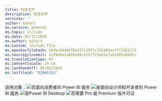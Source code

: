 ```yaml
---
title: 包含文件
description: 包含文件
services: ''
author: mihart
ms.service: powerbi
ms.topic: include
ms.date: 02/11/2020
ms.author: mihart
ms.custom: include file
ms.openlocfilehash: 8ddbcb940d78a15f129f3c322485ae7ff316127d
ms.sourcegitcommit: a199dda2ab50184ce25f7c9a01e7ada382a88d2c
ms.translationtype: HT
ms.contentlocale: zh-CN
ms.lasthandoff: 05/06/2020
ms.locfileid: "82865153"
---
```

<Token>适用对象：![否](media/no.png)面向消费者的 Power BI 服务 ![是](media/yes.png)面向设计师和开发者的 Power BI 服务 ![是](media/yes.png)Power BI Desktop ![否](media/no.png)需要 Pro 或 Premium 版许可证</Token> 